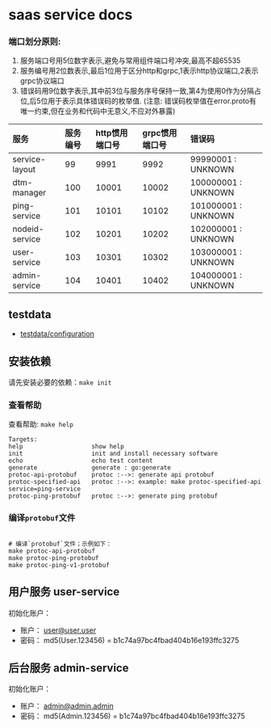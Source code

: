 # saas service docs

### 端口划分原则:

1. 服务端口号用5位数字表示,避免与常用组件端口号冲突,最高不超65535
2. 服务编号用2位数表示,最后1位用于区分http和grpc,1表示http协议端口,2表示grpc协议端口
3. 错误码用9位数字表示,其中前3位与服务序号保持一致,第4为使用0作为分隔占位,后5位用于表示具体错误码的枚举值. (注意:
   错误码枚举值在error.proto有唯一约束,但在业务和代码中无意义,不应对外暴露)

| 服务             | 服务编号 | http惯用端口号 | grpc惯用端口号 | 错误码                 |
|:---------------|:-----|:----------|:----------|:--------------------|
| service-layout | 99   | 9991      | 9992      | 99990001 : UNKNOWN  |
| dtm-manager    | 100  | 10001     | 10002     | 100000001 : UNKNOWN |
| ping-service   | 101  | 10101     | 10102     | 101000001 : UNKNOWN |
| nodeid-service | 102  | 10201     | 10202     | 102000001 : UNKNOWN |
| user-service   | 103  | 10301     | 10302     | 103000001 : UNKNOWN |
| admin-service  | 104  | 10401     | 10402     | 104000001 : UNKNOWN |

## testdata

* [testdata/configuration](./testdata/configuration/README.md)

## 安装依赖

请先安装必要的依赖：`make init`

### 查看帮助

查看帮助: `make help`

```text
Targets:
help                   show help
init                   init and install necessary software
echo                   echo test content
generate               generate : go:generate
protoc-api-protobuf    protoc :-->: generate api protobuf
protoc-specified-api   protoc :-->: example: make protoc-specified-api service=ping-service
protoc-ping-protobuf   protoc :-->: generate ping protobuf
```

### 编译`protobuf`文件

```shell

# 编译`protobuf`文件；示例如下：
make protoc-api-protobuf
make protoc-ping-protobuf
make protoc-ping-v1-protobuf

```

## 用户服务 user-service

初始化账户：

- 账户： user@user.user
- 密码： md5(User.123456) = b1c74a97bc4fbad404b16e193ffc3275

## 后台服务 admin-service

初始化账户：

- 账户： admin@admin.admin
- 密码： md5(Admin.123456) = b1c74a97bc4fbad404b16e193ffc3275
